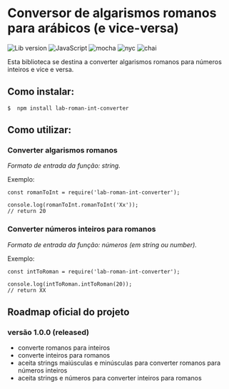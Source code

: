 # Conversor de algarismos romanos para arábicos (e vice-versa)

![Lib version](https://img.shields.io/badge/lib-v1.0.3-blue.svg) 
![JavaScript](https://img.shields.io/badge/-JavaScript-yellow.svg) 
![mocha](https://img.shields.io/badge/-mocha-yellowgreen.svg)
![nyc](https://img.shields.io/badge/-nyc-brightgreen.svg)
![chai](https://img.shields.io/badge/-chai-orange.svg)

Esta biblioteca se destina a converter algarismos romanos para números inteiros e vice e versa.

## Como instalar:

```
$  npm install lab-roman-int-converter
```

## Como utilizar:

### Converter algarismos romanos

*Formato de entrada da função: string.*

Exemplo:

```
const romanToInt = require('lab-roman-int-converter');

console.log(romanToInt.romanToInt('Xx'));
// return 20
```

### Converter números inteiros para romanos
*Formato de entrada da função: números (em string ou number).*

Exemplo:

```
const intToRoman = require('lab-roman-int-converter');

console.log(intToRoman.intToRoman(20));
// return XX
```

## Roadmap oficial do projeto

### versão 1.0.0 (released)
* converte romanos para inteiros
* converte inteiros para romanos
* aceita strings maiúsculas e minúsculas para converter romanos para números inteiros
* aceita strings e números para converter inteiros para romanos